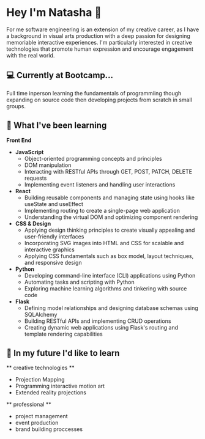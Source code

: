 
# Hey I'm Natasha 👾

For me software engineering is an extension of my creative career, as I have a background in visual arts production with a deep passion for designing memoriable interactive experiences. I'm particularly interested in creative technologies that promote human expression and encourage engagement with the real world.

## 💻 Currently at Bootcamp...

Full time inperson learning the fundamentals of programmiing though expanding on source code then developing projects from scratch in small groups.

## 💪 What I've been learning 

**Front End**
- **JavaScript**
  - Object-oriented programming concepts and principles
  - DOM manipulation
  - Interacting with RESTful APIs through GET, POST, PATCH, DELETE requests
  - Implementing event listeners and handling user interactions
- **React**
  - Building reusable components and managing state using hooks like useState and useEffect
  - Implementing routing to create a single-page web application
  - Understanding the virtual DOM and optimizing component rendering
- **CSS & Design**
  - Applying design thinking principles to create visually appealing and user-friendly interfaces
  - Incorporating SVG images into HTML and CSS for scalable and interactive graphics
  - Applying CSS fundamentals such as box model, layout techniques, and responsive design
- **Python**
  - Developing command-line interface (CLI) applications using Python
  - Automating tasks and scripting with Python
  - Exploring machine learning algorithms and tinkering with source code
- **Flask**
  - Defining model relationships and designing database schemas using SQLAlchemy
  - Building RESTful APIs and implementing CRUD operations
  - Creating dynamic web applications using Flask's routing and template rendering capabilities

## 🔮 In my future I'd like to learn

** creative technologies **
  - Projection Mapping
  - Programming interactive motion art 
  - Extended reality projections 
  
** professional **
  - project management 
  - event production 
  - brand building proccesses 

